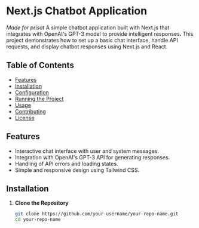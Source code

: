 # Next.js Chatbot Application
*Made for prisat*
A simple chatbot application built with Next.js that integrates with OpenAI's GPT-3 model to provide intelligent responses. This project demonstrates how to set up a basic chat interface, handle API requests, and display chatbot responses using Next.js and React.

## Table of Contents

- [Features](#features)
- [Installation](#installation)
- [Configuration](#configuration)
- [Running the Project](#running-the-project)
- [Usage](#usage)
- [Contributing](#contributing)
- [License](#license)

## Features

- Interactive chat interface with user and system messages.
- Integration with OpenAI's GPT-3 API for generating responses.
- Handling of API errors and loading states.
- Simple and responsive design using Tailwind CSS.

## Installation

1. **Clone the Repository**

   ```bash
   git clone https://github.com/your-username/your-repo-name.git
   cd your-repo-name
